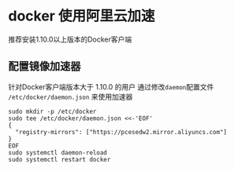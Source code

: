 # docker 使用阿里云加速

推荐安装1.10.0以上版本的Docker客户端

## 配置镜像加速器
针对Docker客户端版本大于 1.10.0 的用户
通过修改`daemon`配置文件 `/etc/docker/daemon.json` 来使用加速器
```
sudo mkdir -p /etc/docker
sudo tee /etc/docker/daemon.json <<-'EOF'
{
  "registry-mirrors": ["https://pcesedw2.mirror.aliyuncs.com"]
}
EOF
sudo systemctl daemon-reload
sudo systemctl restart docker
```